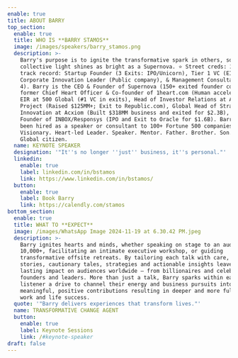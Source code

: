 ```yaml
---
enable: true
title: ABOUT BARRY
top_section:
  enable: true
  title: WHO IS **BARRY STAMOS**
  image: /images/speakers/barry_stamos.png
  description: >-
    Barry's purpose is to ignite the transformative spark in others, so our
    collective light shines as bright as a Supernova. ⭐️ Street creds: 25+ year
    track record: Startup Founder (3 Exits: IPO/Unicorn), Tier 1 VC (EIR),
    Corporate Innovation Leader (Public company), & Management Consultant (Big
    4). Barry is the CEO & Founder of Supernova (150+ exited founder community),
    former Chief Heart Officer & Co-founder of 1heart.com (Human accelerator),
    EIR at 500 Global (#1 VC in exits), Head of Investor Relations at Arora
    Project (Raised $125MM+; Exit to Republic.com), Global Head of Strategy &
    Innovation at Acxiom (Built $318MM business and exited for $2.3B), and
    Founder of INBOX/Responsys (IPO and Exit to Oracle for $1.6B). Barry has
    been hired as a speaker or consultant to 100+ Fortune 500 companies.
    Visionary. Heart-led Leader. Speaker. Mentor. Father. Brother. Son. Friend.
    Global citizen.
  name: KEYNOTE SPEAKER
  designation: '"It''s no longer ''just'' business, it''s personal."'
  linkedin:
    enable: true
    label: linkedin.com/in/bstamos
    link: https://www.linkedin.com/in/bstamos/
  button:
    enable: true
    label: Book Barry
    link: https://calendly.com/stamos
bottom_section:
  enable: true
  title: WHAT TO **EXPECT**
  image: /images/WhatsApp Image 2024-11-19 at 6.30.42 PM.jpeg
  description: >-
    Barry ignites hearts and minds, whether speaking on stage to an audience of
    10,000+, facilitating an intimate executive workshop, or guiding
    transformative offsite retreats. By tailoring each talk with care, his
    stories, cautionary tales, strategies and actionable insights leave a
    lasting impact on audiences worldwide — from billionaires and celebrities to
    founders and leaders. More than just a talk, Barry sparks within each
    listener a drive to channel their energy and business pursuits into
    meaningful, positive contributions resulting in deeper and more fulfilling
    work and life success.
  quote: '"Barry delivers experiences that transform lives."'
  name: TRANSFORMATIVE CHANGE AGENT
  button:
    enable: true
    label: Keynote Sessions
    link: /#keynote-speaker
draft: false
---
```

